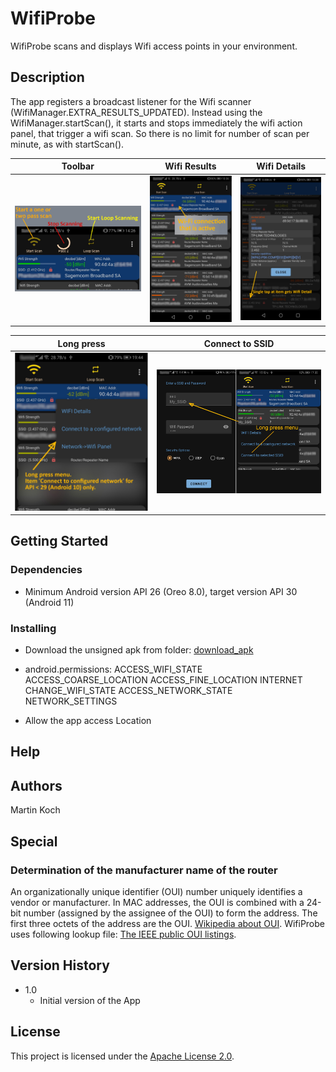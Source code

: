 # WifiProbe

WifiProbe scans and displays Wifi access points in your environment.

## Description

The app registers a broadcast listener for the Wifi scanner (WifiManager.EXTRA_RESULTS_UPDATED).
Instead using the WifiManager.startScan(), it starts and stops immediately the wifi action panel, that trigger a wifi scan. So there is no limit for number of scan per minute, as with startScan().

|Toolbar|Wifi Results|Wifi Details|
|-------|------------|------------|
|![Toolbar](./varia/md_images/toolbar.jpg)|![Wifi Results](./varia/md_images/WifiResults.jpg)|![Wifi Details](./varia/md_images/WifiDetails.jpg)

|Long press|Connect to SSID|
|----------|-------|
|![Toolbar](./varia/md_images/LongTap.jpg)|![Toolbar](./varia/md_images/ConToSelSsid.jpg)|

## Getting Started

### Dependencies

* Minimum Android version API 26 (Oreo 8.0), target version API 30 (Android 11)

### Installing

* Download the unsigned apk from folder: [download_apk](https://github.com/NetVarg/WifiProbe/tree/main/download_apk)

* android.permissions:
ACCESS_WIFI_STATE
ACCESS_COARSE_LOCATION
ACCESS_FINE_LOCATION
INTERNET
CHANGE_WIFI_STATE
ACCESS_NETWORK_STATE
NETWORK_SETTINGS
* Allow the app access Location

## Help

## Authors

Martin Koch

## Special

### Determination of the manufacturer name of the router

An organizationally unique identifier (OUI) number uniquely identifies a vendor or manufacturer.
In MAC addresses, the OUI is combined with a 24-bit number (assigned by the assignee of the OUI) to form the address. The first three octets of the address are the OUI.
[Wikipedia about OUI](https://en.wikipedia.org/wiki/Organizationally_unique_identifier).
WifiProbe uses following lookup file: [The IEEE public OUI listings](http://standards-oui.ieee.org/oui/oui.csv).

## Version History

* 1.0
  * Initial version of the App

## License

This project is licensed under the [Apache License 2.0](https://github.com/NetVarg/WifiProbe/blob/main/LICENSE).
